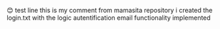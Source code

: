 :blush: 
test line
this is my comment from mamasita repository
i created the login.txt with the logic autentification
email functionality implemented
